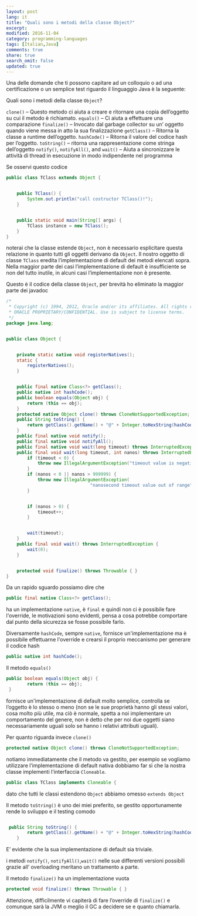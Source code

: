 ```yaml
---
layout: post
lang: it
title: "Quali sono i metodi della classe Object?"
excerpt: 
modified: 2016-11-04
category: programming-languages
tags: [Italian,Java]
comments: true
share: true
search_omit: false
updated: true
---
```





Una delle domande che ti possono capitare ad un colloquio o ad una certificazione o un semplice test riguardo il linguaggio Java è la seguente:


Quali sono i metodi della classe `Object`?


`clone()` – Questo metodo ci aiuta a creare e ritornare una copia dell’oggetto su cui il metodo è richiamato.
`equals()` – Ci aiuta a effettuare una comparazione 
`finalize()` – Invocato dal garbage collector su un’ oggetto quando viene messa in atto la sua finalizzazione
`getClass()` – Ritorna la classe a runtime dell’oggetto.
`hashCode()` – Ritorna il valore del  codice hash per l’oggetto.
`toString()` – ritorna una rappresentazione come stringa dell’oggetto
`notify()`, `notifyAll()`, and `wait()` – Aiuta a sincronizzare le attività di thread in esecuzione in modo indipendente nel programma 


Se osservi questo codice

```java
public class TClass extends Object {


    public TClass() {
        System.out.println("call costructor TClass()!");
    }


    public static void main(String[] args) {
        TClass instance = new TClass();
    }
}
```



noterai che la classe estende `Object`, non è necessario esplicitare questa relazione in quanto tutti gli oggetti derivano da `Object`. Il nostro oggetto di classe `TClass` eredita l’implementazione di default dei metodi elencati sopra. Nella maggior parte dei casi l’implementazione di default è insufficiente se non del tutto inutile, in alcuni casi l’implementazione non è presente.


Questo è il codice della classe `Object`, per brevità ho eliminato la maggior parte dei javadoc

```java
/*
 * Copyright (c) 1994, 2012, Oracle and/or its affiliates. All rights reserved.
 * ORACLE PROPRIETARY/CONFIDENTIAL. Use is subject to license terms.
 */
package java.lang;


public class Object {


    private static native void registerNatives();
    static {
        registerNatives();
    }


    public final native Class<?> getClass();
    public native int hashCode();
    public boolean equals(Object obj) {
        return (this == obj);
    }
    protected native Object clone() throws CloneNotSupportedException;
    public String toString() {
        return getClass().getName() + "@" + Integer.toHexString(hashCode());
    }
    public final native void notify();
    public final native void notifyAll();
    public final native void wait(long timeout) throws InterruptedException;
    public final void wait(long timeout, int nanos) throws InterruptedException {
        if (timeout < 0) {
            throw new IllegalArgumentException("timeout value is negative");
        }
        if (nanos < 0 || nanos > 999999) {
            throw new IllegalArgumentException(
                                "nanosecond timeout value out of range");
        }


        if (nanos > 0) {
            timeout++;
        }


        wait(timeout);
    }
    public final void wait() throws InterruptedException {
        wait(0);
    }


    protected void finalize() throws Throwable { }
}
```

Da un rapido sguardo possiamo dire che 

```java
public final native Class<?> getClass();
```

ha un implementazione `native`, è `final` e quindi non ci è possibile fare l'override, le motivazioni sono evidenti, pensa a cosa potrebbe comportare dal punto della sicurezza se fosse possibile farlo.

Diversamente `hashCode`, sempre `native`, fornisce un'implementazione ma è possibile effettuarne l'override e crearsi il proprio meccanismo per generare il codice hash

```java
public native int hashCode();
```



Il metodo `equals()`

```java 
public boolean equals(Object obj) {
        return (this == obj);
 }
```

fornisce un'implementazione di default molto semplice, controlla se l’oggetto è lo stesso o meno (non se le sue proprietà hanno gli stessi valori, cosa molto più utile, ma ciò è normale, spetta a noi implementare un comportamento del genere, non è detto che per noi due oggetti siano necessariamente uguali solo se hanno i relativi attributi uguali).


Per quanto riguarda invece `clone()` 

```java
protected native Object clone() throws CloneNotSupportedException;
```

notiamo immediatamente che il metodo va gestito, per esempio se vogliamo utilizzare l’implementazione di default nativa dobbiamo far sì che la nostra classe implementi l'interfaccia `Cloneable`.

```java
public class TClass implements Cloneable {
```

dato che tutti le classi estendono `Object` abbiamo omesso `extends Object`


Il metodo `toString()` è uno dei miei preferito, se gestito opportunamente rende lo sviluppo e il testing comodo

```java

 public String toString() {
        return getClass().getName() + "@" + Integer.toHexString(hashCode());
    }
```

E’ evidente che la sua implementazione di default sia triviale.


i metodi `notify()`, `notifyAll()`,`wait()` nelle sue differenti versioni possibili grazie all’ overloading meritano un trattamento a parte.


Il metodo `finalize()` ha un implementazione vuota

```java
protected void finalize() throws Throwable { }
```

Attenzione, difficilmente vi capiterà di fare l’override di `finalize()` e comunque sarà la JVM o meglio il GC a decidere se e quanto chiamarla.


